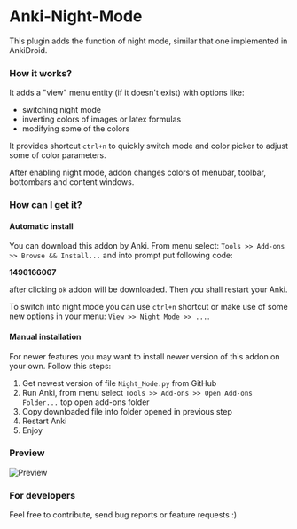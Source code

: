 # Anki-Night-Mode

This plugin adds the function of night mode, similar that one implemented in AnkiDroid.

### How it works?

It adds a "view" menu entity (if it doesn't exist) with options like:
- switching night mode
- inverting colors of images or latex formulas
- modifying some of the colors

It provides shortcut `ctrl+n` to quickly switch mode and color picker to adjust some of color parameters.

After enabling night mode, addon changes colors of menubar, toolbar, bottombars and content windows.

### How can I get it?

#### Automatic install

You can download this addon by Anki.
From menu select: `Tools >> Add-ons >> Browse && Install...` and into prompt put following code:

**1496166067**

after clicking `ok` addon will be downloaded. Then you shall restart your Anki.

To switch into night mode you can use `ctrl+n` shortcut or make use of some new options in your menu: `View >> Night Mode >> ...`.

#### Manual installation

For newer features you may want to install newer version of this addon on your own. Follow this steps:
1. Get newest version of file `Night_Mode.py` from GitHub
2. Run Anki, from menu select `Tools >> Add-ons >> Open Add-ons Folder...` top open add-ons folder
4. Copy downloaded file into folder opened in previous step
5. Restart Anki
6. Enjoy

### Preview

![Preview](https://raw.githubusercontent.com/krassowski/Anki-Night-Mode/master/preview.png)

### For developers

Feel free to contribute, send bug reports or feature requests :)
